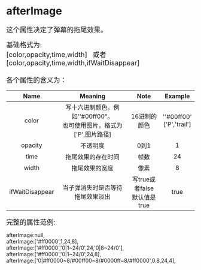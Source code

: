 # afterImage

<font size=4>这个属性决定了弹幕的拖尾效果。   

基础格式为:   
[color,opacity,time,width]   或者   
[color,opacity,time,width,ifWaitDisappear]   
<br/>各个属性的含义为：</font>

|      Name       |                           Meaning                            |               Note                |            Example            |
| :-------------: | :----------------------------------------------------------: | :-------------------------------: | :---------------------------: |
|      color      | 写十六进制颜色，例如''#00ff00"。<br />也可使用图片，格式为['P',图片路径] |           16进制的颜色            | ''#00ff00'<br />['P','trail'] |
|     opacity     |                           不透明度                           |               0到1                |               1               |
|      time       |                      拖尾效果的存在时间                      |               帧数                |              24               |
|      width      |                        拖尾效果的宽度                        |               像素                |               8               |
| ifWaitDisappear |               当子弹消失时是否等待拖尾效果淡出               | 写true或者false<br />默认值是true |             true              |

<font size=4>完整的属性范例:   </font>

afterImage:null,   
afterImage:['#ff0000',1,24,8],   
afterImage:['#ff0000','0|1~24/0',24,'0|8~24/0'],   
afterImage:['#ff0000','0|1~24/0',24,8],   
afterImage:['0|#ff0000~8/#00ff00~8/#0000ff~8/#ff0000',0.8,24,4],   
